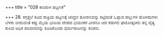 +++
title = "028 ಕಾರಿರುಳ ಪಟ್ಟಣಕೆ"

+++
28. ಕಗ್ಗತ್ತಲೆ ಕವಿದ ರಾತ್ರಿಯ ಪಟ್ಟಣಕ್ಕೆ ಚಂದ್ರನ ತೋರಣವನ್ನು  ಕಟ್ಟಿದಂತೆ ಒಪ್ಪಾದ ಹಲ್ಲುಗಳ ಹೊಳಹುಗಳು ಬೆಳಕು ಬೀರುವಂತೆ ಕಪ್ಪು ಮೈಯ ಭಾರಿಯ ದೇಹದ ಭಯಂಕರ ವೀರನೂ ಆದ ಕಡುಗಲಿ ಘಟೋತ್ಕಚನು ತನ್ನ ದೈತ್ಯ ಕುಲದ ಅಧಿಕ ಪರಿವಾರವನ್ನು ಕೂಡಿಕೊಂಡು ಧರ್ಮರಾಜನನ್ನು ಕಂಡನು.